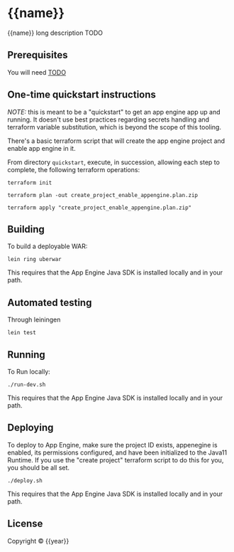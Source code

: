 # {{name}}

{{name}} long description TODO

## Prerequisites

You will need [TODO][1]

[1]: https://github.com/TODO/TODO

## One-time quickstart instructions

*NOTE:* this is meant to be a "quickstart" to get an app engine app up and running. It doesn't use best practices 
regarding secrets handling and terraform variable substitution, which is beyond the scope of this tooling.

There's a basic terraform script that will create the app engine project and enable app engine in it.

From directory `quickstart`, execute, in succession, allowing each step to complete, the following terraform operations:

```text
terraform init
````

```text
terraform plan -out create_project_enable_appengine.plan.zip
```

```text
terraform apply "create_project_enable_appengine.plan.zip"
````

## Building

To build a deployable WAR:

```shell
lein ring uberwar
```

This requires that the App Engine Java SDK is installed locally and in your path.

## Automated testing

Through leiningen

```shell
lein test
```

## Running

To Run locally:

```shell
./run-dev.sh
```

This requires that the App Engine Java SDK is installed locally and in your path.

## Deploying

To deploy to App Engine, make sure the project ID exists, appenegine is enabled, its permissions configured, and have 
been initialized to the Java11 Runtime. If you use the "create project" terraform script to do this for you, you should 
be all set.

```shell
./deploy.sh
```

This requires that the App Engine Java SDK is installed locally and in your path.

## License

Copyright © {{year}}
